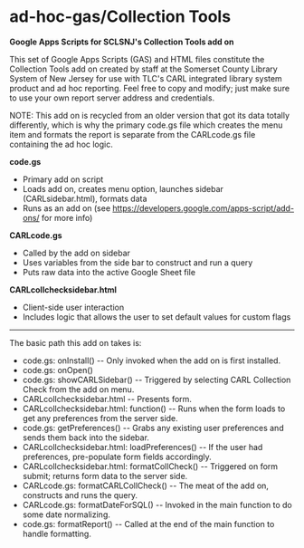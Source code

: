 # ad-hoc-gas/Collection Tools
__Google Apps Scripts for SCLSNJ's Collection Tools add on__

This set of Google Apps Scripts (GAS) and HTML files constitute the Collection Tools add on created by staff at the Somerset County Library System of New Jersey for use with TLC's CARL integrated library system product and ad hoc reporting. Feel free to copy and modify; just make sure to use your own report server address and credentials.

NOTE: This add on is recycled from an older version that got its data totally differently, which is why the primary code.gs file which creates the menu item and formats the report is separate from the CARLcode.gs file containing the ad hoc logic.

__code.gs__
 * Primary add on script
 * Loads add on, creates menu option, launches sidebar (CARLsidebar.html), formats data
 * Runs as an add on (see https://developers.google.com/apps-script/add-ons/ for more info)

__CARLcode.gs__
 * Called by the add on sidebar
 * Uses variables from the side bar to construct and run a query
 * Puts raw data into the active Google Sheet file

__CARLcollchecksidebar.html__
 * Client-side user interaction
 * Includes logic that allows the user to set default values for custom flags

-----

The basic path this add on takes is:
 * code.gs: onInstall() -- Only invoked when the add on is first installed.
 * code.gs: onOpen()
 * code.gs: showCARLSidebar() -- Triggered by selecting CARL Collection Check from the add on menu.
 * CARLcollchecksidebar.html -- Presents form.
 * CARLcollchecksidebar.html: function() -- Runs when the form loads to get any preferences from the server side.
 * code.gs: getPreferences() -- Grabs any existing user preferences and sends them back into the sidebar.
 * CARLcollchecksidebar.html: loadPreferences() -- If the user had preferences, pre-populate form fields accordingly.
 * CARLcollchecksidebar.html: formatCollCheck() -- Triggered on form submit; returns form data to the server side.
 * CARLcode.gs: formatCARLCollCheck() -- The meat of the add on, constructs and runs the query.
 * CARLcode.gs: formatDateForSQL() -- Invoked in the main function to do some date normalizing.
 * code.gs: formatReport() -- Called at the end of the main function to handle formatting.
